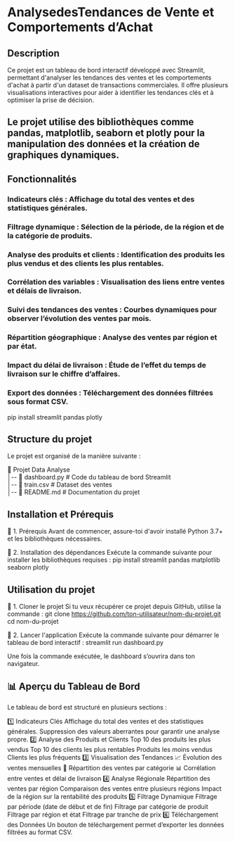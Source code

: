 # AnalysedesTendances de Vente et Comportements d’Achat

##  Description
Ce projet est un tableau de bord interactif développé avec Streamlit, permettant d'analyser les tendances des ventes et les comportements d'achat à partir d'un dataset de transactions commerciales. Il offre plusieurs visualisations interactives pour aider à identifier les tendances clés et à optimiser la prise de décision.

Le projet utilise des bibliothèques comme pandas, matplotlib, seaborn et plotly pour la manipulation des données et la création de graphiques dynamiques.
---

## Fonctionnalités
### Indicateurs clés : Affichage du total des ventes et des statistiques générales.
### Filtrage dynamique : Sélection de la période, de la région et de la catégorie de produits.
### Analyse des produits et clients : Identification des produits les plus vendus et des clients les plus rentables.
### Corrélation des variables : Visualisation des liens entre ventes et délais de livraison.
### Suivi des tendances des ventes : Courbes dynamiques pour observer l’évolution des ventes par mois.
### Répartition géographique : Analyse des ventes par région et par état.
### Impact du délai de livraison : Étude de l’effet du temps de livraison sur le chiffre d’affaires.
### Export des données : Téléchargement des données filtrées sous format CSV.
pip install streamlit pandas plotly

## Structure du projet
Le projet est organisé de la manière suivante :

📁 Projet Data Analyse  
│-- 📜 dashboard.py        # Code du tableau de bord Streamlit  
│-- 📄 train.csv           # Dataset des ventes  
│-- 📜 README.md           # Documentation du projet 

## Installation et Prérequis
📌 1. Prérequis
Avant de commencer, assure-toi d'avoir installé Python 3.7+ et les bibliothèques nécessaires.

📌 2. Installation des dépendances
Exécute la commande suivante pour installer les bibliothèques requises :
pip install streamlit pandas matplotlib seaborn plotly

## Utilisation du projet
📌 1. Cloner le projet
Si tu veux récupérer ce projet depuis GitHub, utilise la commande :
git clone https://github.com/ton-utilisateur/nom-du-projet.git
cd nom-du-projet

📌 2. Lancer l'application
Exécute la commande suivante pour démarrer le tableau de bord interactif :
streamlit run dashboard.py

Une fois la commande exécutée, le dashboard s’ouvrira dans ton navigateur.

## 📊 Aperçu du Tableau de Bord
Le tableau de bord est structuré en plusieurs sections :

1️⃣ Indicateurs Clés
Affichage du total des ventes et des statistiques générales.
Suppression des valeurs aberrantes pour garantir une analyse propre.
2️⃣ Analyse des Produits et Clients
Top 10 des produits les plus vendus 
Top 10 des clients les plus rentables 
Produits les moins vendus 
Clients les plus fréquents 
3️⃣ Visualisation des Tendances
📈 Évolution des ventes mensuelles
📌 Répartition des ventes par catégorie
📊 Corrélation entre ventes et délai de livraison
4️⃣ Analyse Régionale
Répartition des ventes par région 
Comparaison des ventes entre plusieurs régions
Impact de la région sur la rentabilité des produits
5️⃣ Filtrage Dynamique
Filtrage par période (date de début et de fin) 
Filtrage par catégorie de produit 
Filtrage par région et état 
Filtrage par tranche de prix 
6️⃣ Téléchargement des Données
Un bouton de téléchargement permet d’exporter les données filtrées au format CSV.
